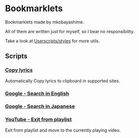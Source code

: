 # Bookmarklets

Bookmarklets made by mkobayashime.

All of them are written just for myself, so I bear no responsibility.

Take a look at [Userscripts/styles](https://github.com/mkobayashime/userscripts/) for more utils.

## Scripts

### [Copy lyrics](dist/copy-lyrics.js)

Automatically Copy lyrics to clipboard in supported sites.

### [Google - Search in English](dist/google-search-in-en.js)

### [Google - Search in Japanese](dist/google-search-in-jp.js)

### [YouTube - Exit from playlist](dist/youtube-exit-playlist.js)

Exit from playlist and move to the currently playing video.
